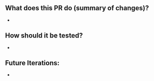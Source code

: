 ## What does this PR do (summary of changes)?
 - 
## How should it be tested?
 -
## Future Iterations:
 -
